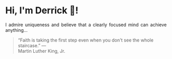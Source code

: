 # Hi, I'm Derrick 👋!
<p align="justify">I admire uniqueness and believe that a clearly focused mind can achieve anything...</p> 
<!-- #quote-start -->
<blockquote>&ldquo;Faith is taking the first step even when you don't see the whole staircase.&rdquo; &mdash; <footer>Martin Luther King, Jr.</footer></blockquote>
<!-- #quote-end -->
